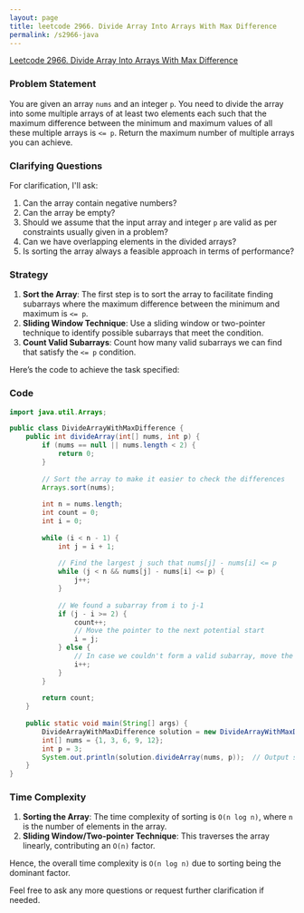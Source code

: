 ```yaml
---
layout: page
title: leetcode 2966. Divide Array Into Arrays With Max Difference
permalink: /s2966-java
---
```

[Leetcode 2966. Divide Array Into Arrays With Max Difference](https://algoadvance.github.io/algoadvance/l2966)
### Problem Statement

You are given an array `nums` and an integer `p`. You need to divide the array into some multiple arrays of at least two elements each such that the maximum difference between the minimum and maximum values of all these multiple arrays is `<= p`. Return the maximum number of multiple arrays you can achieve.

### Clarifying Questions

For clarification, I'll ask:
1. Can the array contain negative numbers?
2. Can the array be empty?
3. Should we assume that the input array and integer `p` are valid as per constraints usually given in a problem?
4. Can we have overlapping elements in the divided arrays?
5. Is sorting the array always a feasible approach in terms of performance?

### Strategy

1. **Sort the Array**: The first step is to sort the array to facilitate finding subarrays where the maximum difference between the minimum and maximum is `<= p`.
2. **Sliding Window Technique**: Use a sliding window or two-pointer technique to identify possible subarrays that meet the condition.
3. **Count Valid Subarrays**: Count how many valid subarrays we can find that satisfy the `<= p` condition.

Here’s the code to achieve the task specified:

### Code

```java
import java.util.Arrays;

public class DivideArrayWithMaxDifference {
    public int divideArray(int[] nums, int p) {
        if (nums == null || nums.length < 2) {
            return 0;
        }
        
        // Sort the array to make it easier to check the differences
        Arrays.sort(nums);
        
        int n = nums.length;
        int count = 0;
        int i = 0;
        
        while (i < n - 1) {
            int j = i + 1;
            
            // Find the largest j such that nums[j] - nums[i] <= p
            while (j < n && nums[j] - nums[i] <= p) {
                j++;
            }
            
            // We found a subarray from i to j-1
            if (j - i >= 2) {
                count++;
                // Move the pointer to the next potential start
                i = j;
            } else {
                // In case we couldn't form a valid subarray, move the pointer forward
                i++;
            }
        }
        
        return count;
    }
    
    public static void main(String[] args) {
        DivideArrayWithMaxDifference solution = new DivideArrayWithMaxDifference();
        int[] nums = {1, 3, 6, 9, 12};
        int p = 3;
        System.out.println(solution.divideArray(nums, p));  // Output should be 2
    }
}
```

### Time Complexity

1. **Sorting the Array**: The time complexity of sorting is `O(n log n)`, where `n` is the number of elements in the array.
2. **Sliding Window/Two-pointer Technique**: This traverses the array linearly, contributing an `O(n)` factor.

Hence, the overall time complexity is `O(n log n)` due to sorting being the dominant factor.

Feel free to ask any more questions or request further clarification if needed.